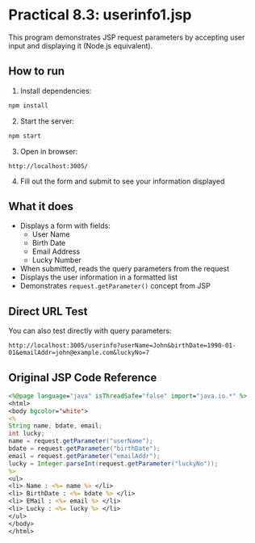 # Practical 8.3: userinfo1.jsp

This program demonstrates JSP request parameters by accepting user input and displaying it (Node.js equivalent).

## How to run

1. Install dependencies:

```bash
npm install
```

2. Start the server:

```bash
npm start
```

3. Open in browser:

```
http://localhost:3005/
```

4. Fill out the form and submit to see your information displayed

## What it does

- Displays a form with fields:
  - User Name
  - Birth Date
  - Email Address
  - Lucky Number
- When submitted, reads the query parameters from the request
- Displays the user information in a formatted list
- Demonstrates `request.getParameter()` concept from JSP

## Direct URL Test

You can also test directly with query parameters:

```
http://localhost:3005/userinfo?userName=John&birthDate=1990-01-01&emailAddr=john@example.com&luckyNo=7
```

## Original JSP Code Reference

```jsp
<%@page language="java" isThreadSafe="false" import="java.io.*" %>
<html>
<body bgcolor="white">
<%
String name, bdate, email;
int lucky;
name = request.getParameter("userName");
bdate = request.getParameter("birthDate");
email = request.getParameter("emailAddr");
lucky = Integer.parseInt(request.getParameter("luckyNo"));
%>
<ul>
<li> Name : <%= name %> </li>
<li> BirthDate : <%= bdate %> </li>
<li> EMail : <%= email %> </li>
<li> Lucky : <%= lucky %> </li>
</ul>
</body>
</html>
```
